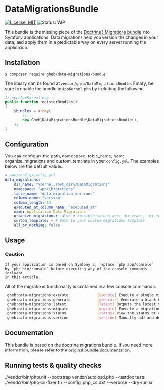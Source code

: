 # DataMigrationsBundle

[![License: MIT](https://img.shields.io/badge/License-MIT-yellow.svg)](https://opensource.org/licenses/MIT)
![Status: WIP](https://img.shields.io/badge/status-WIP-red.svg)

This bundle is the missing piece of the [Doctrine2 Migrations bundle](https://symfony.com/doc/master/bundles/DoctrineMigrationsBundle/index.html)
into Symfony applications. Data migrations help you version the changes in your data, and apply them in a predictable way on every server running the application.

## Installation

```sh
$ composer require gheb/data-migrations-bundle
```

The library can be found  at ``vendor/gheb/DataMigrationsBundle``.
Finally, be sure to enable the bundle in ``AppKernel.php`` by including the following:

```php
// app/AppKernel.php
public function registerBundles()
{
    $bundles = array(
        //...
        new Gheb\DataMigrationsBundle\DataMigrationsBundle(),
    );
}
```

## Configuration

You can configure the path, namespace, table_name, name, organize_migrations and custom_template in your ``config.yml``. The examples below are the default values.

```yml
# app/config/config.yml
data_migrations:
    dir_name: "%kernel.root_dir%/DataMigrations"
    namespace: "App\\Migrations"
    table_name: "data_migration_versions"
    column_name: "version"
    column_length: 14
    executed_at_column_name: "executed_at"
    name: Application Data Migrations
    organize_migrations: false # Possible values are: "BY_YEAR", "BY_YEAR_AND_MONTH", false
    custom_template: ~ # Path to your custom migrations template
    all_or_nothing: false
```

## Usage

### Caution

    If your application is based on Symfony 3, replace `php app/console` by `php bin/console` before executing any of the console commands included
    in this article.

All of the migrations functionality is contained in a few console commands:

```bash
 gheb:data-migrations:execute             [execute] Execute a single migration version up or down manually.
 gheb:data-migrations:generate            [generate] Generate a blank migration class.
 gheb:data-migrations:latest              [latest] Outputs the latest version number
 gheb:data-migrations:migrate             [migrate] Execute a migration to a specified version or the latest available version.
 gheb:data-migrations:status              [status] View the status of a set of migrations.
 gheb:data-migrations:version             [version] Manually add and delete migration versions from the version table.
```

## Documentation

This bundle is based on the doctrine migrations bundle.
If you need more information, please refer to the [original bundle documentation](https://symfony.com/doc/current/bundles/DoctrineMigrationsBundle/index.html).

## Running tests & quality checks

./vendor/bin/phpunit --bootstrap vendor/autoload.php --testdox tests
./vendor/bin/php-cs-fixer fix --config .php_cs.dist --verbose --dry-run sr
